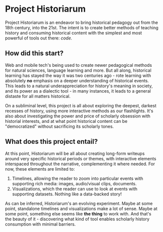 # Project Historiarum

Project Historiarum is an endeavor to bring historical pedagogy out from the 18th century, into the 21st. The intent is to create
better methods of teaching history and consuming historical content with the simplest and most powerful of tools out there: 
*code.*

## How did this start?

Web and mobile tech's being used to create newer pedagogical methods for natural sciences, language learning and more. But all along, historical learning has stayed the way it was two centuries ago - rote learning with absolutely **no** emphasis on a deeper understanding of historical events. This leads to a natural underappreciation for history's meaning in society, and its power as a dialectic tool - in many instances, it leads to a general distaste for all matters historical.

On a subliminal level, this project is all about exploring the deepest, darkest recesses of history, using more interactive methods as our flashlights. It's also about investigating the power and price of scholarly obsession with historial interests, and at what point historical content can be "democratized" without sacrificing its scholarly tones.

## What does this project entail?

At this point, Historiarum will be all about creating long-form writeups around very specific historical periods or themes, with interactive elements interspaced throughout the narrative, complementing it where needed. For now, these elements are limited to:

1. Timelines, allowing the reader to zoom into particular events with supporting rich media: images, audio/visual clips, documents.
2. Visualizations, which the reader can use to look at events with supporting datasets. Nothing like a data-backed story!

As can be inferred, Historiarum's an evolving experiment. Maybe at some point, standalone timelines and visualizations make a lot of sense. Maybe at some point, something else seems like **the thing** to work with. And that's the beauty of it - discovering what kind of tool enables scholarly history consumption with minimal barriers.





